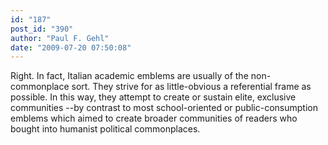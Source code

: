 ```yaml
---
id: "187"
post_id: "390"
author: "Paul F. Gehl"
date: "2009-07-20 07:50:08"
---
```

Right. In fact, Italian academic emblems are usually of the non-commonplace sort. They strive for as little-obvious a referential frame as possible. In this way, they attempt to create or sustain elite, exclusive communities --by contrast to most school-oriented or public-consumption emblems which aimed to create broader communities of readers who bought into humanist political commonplaces.
